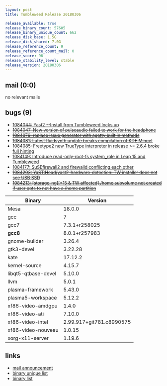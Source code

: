 ```yaml
---
layout: post
title: Tumbleweed Release 20180306

release_available: true
release_binary_count: 57605
release_binary_unique_count: 662
release_disk_base: 1.5G
release_disk_shared: 7.0G
release_reference_count: 9
release_reference_count_mail: 0
release_score: 96
release_stability_level: stable
release_version: 20180306
---
```


## mail (0:0)

no relevant mails

## bugs (9)

<!--more-->

- [1084044: Yast2 --Install from Tumbleweed locks up](https://bugzilla.opensuse.org/show_bug.cgi?id=1084044)
- ~~[1084047: New version of pulseaudio failed to work for the headphone](https://bugzilla.opensuse.org/show_bug.cgi?id=1084047)~~
- ~~[1084076: replace issue generator with agetty built in methods](https://bugzilla.opensuse.org/show_bug.cgi?id=1084076)~~
- ~~[1084081: Latest fluidsynth update breaks compilation of KDE Minuet](https://bugzilla.opensuse.org/show_bug.cgi?id=1084081)~~
- [1084085: Freetype2 new TrueType interpreter in release >= 2.6.4 broke full hinting](https://bugzilla.opensuse.org/show_bug.cgi?id=1084085)
- [1084149: Introduce read-only-root-fs system_role in Leap 15 and Tumbleweed](https://bugzilla.opensuse.org/show_bug.cgi?id=1084149)
- [1084177: SuSEfirewall2 and firewalld conflicting each other](https://bugzilla.opensuse.org/show_bug.cgi?id=1084177)
- ~~[1084203: YaST:Head/yast2-hardware-detection: TW installer does not see USB SSD](https://bugzilla.opensuse.org/show_bug.cgi?id=1084203)~~
- ~~[1084213: [storage-ng][*15 & TW affected] /home subvolume not created if user opts to not have a /home partition](https://bugzilla.opensuse.org/show_bug.cgi?id=1084213)~~

Binary | Version
--- | ---
Mesa | 18.0.0
gcc | 7
gcc7 | 7.3.1+r258025
**gcc8** | 8.0.1+r257983
gnome-builder | 3.26.4
gtk3-devel | 3.22.28
kate | 17.12.2
kernel-source | 4.15.7
libqt5-qtbase-devel | 5.10.0
llvm | 5.0.1
plasma-framework | 5.43.0
plasma5-workspace | 5.12.2
xf86-video-amdgpu | 1.4.0
xf86-video-ati | 7.10.0
xf86-video-intel | 2.99.917+git781.c8990575
xf86-video-nouveau | 1.0.15
xorg-x11-server | 1.19.6

## links

- [mail announcement](https://lists.opensuse.org/opensuse-factory/2018-03/msg00131.html)
- [binary unique list](http://download.tumbleweed.boombatower.com/20180306/rpm.unique.list)
- [binary list](http://download.tumbleweed.boombatower.com/20180306/rpm.list)
